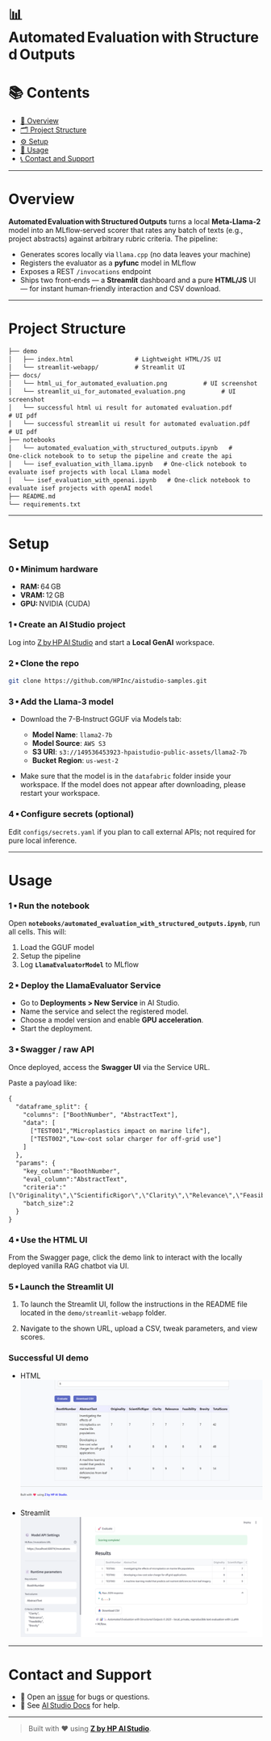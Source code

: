 # 📊 Automated Evaluation with Structured Outputs

# 📚 Contents

* [🧠 Overview](#overview)
* [🗂 Project Structure](#project-structure)
* [⚙️ Setup](#setup)
* [🚀 Usage](#usage)
* [📞 Contact and Support](#contact-and-support)

---

# Overview

**Automated Evaluation with Structured Outputs** turns a local **Meta‑Llama‑2** model into an MLflow‑served scorer that rates any batch of texts (e.g., project abstracts) against arbitrary rubric criteria.
The pipeline:

* Generates scores locally via `llama.cpp` (no data leaves your machine)
* Registers the evaluator as a **pyfunc** model in MLflow
* Exposes a REST `/invocations` endpoint
* Ships two front‑ends — a **Streamlit** dashboard and a pure **HTML/JS** UI — for instant human‑friendly interaction and CSV download.

---

# Project Structure

```
├── demo
│   ├── index.html                 # Lightweight HTML/JS UI
│   └── streamlit-webapp/          # Streamlit UI
├── docs/
│   └── html_ui_for_automated_evaluation.png          # UI screenshot
│   └── streamlit_ui_for_automated_evaluation.png          # UI screenshot
│   └── successful html ui result for automated evaluation.pdf          # UI pdf
│   └── successful streamlit ui result for automated evaluation.pdf          # UI pdf
├── notebooks
│   └── automated_evaluation_with_structured_outputs.ipynb   # One‑click notebook to to setup the pipeline and create the api
│   └── isef_evaluation_with_llama.ipynb   # One‑click notebook to evaluate isef projects with local Llama model
│   └── isef_evaluation_with_openai.ipynb   # One‑click notebook to evaluate isef projects with openAI model
├── README.md
└── requirements.txt
```

---

# Setup

### 0 ▪ Minimum hardware

* **RAM:** 64 GB
* **VRAM:** 12 GB
* **GPU:** NVIDIA (CUDA)

### 1 ▪ Create an AI Studio project

Log into [Z by HP AI Studio](https://zdocs.datascience.hp.com/docs/aistudio/overview) and start a **Local GenAI** workspace.

### 2 ▪ Clone the repo

```bash
git clone https://github.com/HPInc/aistudio-samples.git
```

### 3 ▪ Add the Llama‑3 model

- Download the 7-B‑Instruct GGUF via Models tab:

  * **Model Name**: `llama2-7b`
  * **Model Source**: `AWS S3`
  * **S3 URI**: `s3://149536453923-hpaistudio-public-assets/llama2-7b`
  * **Bucket Region**: `us-west-2`

- Make sure that the model is in the `datafabric` folder inside your workspace. If the model does not appear after downloading, please restart your workspace.

### 4 ▪ Configure secrets (optional)

Edit `configs/secrets.yaml` if you plan to call external APIs; not required for pure local inference.

---

# Usage

### 1 ▪ Run the notebook

Open **`notebooks/automated_evaluation_with_structured_outputs.ipynb`**, run all cells.
This will:

1. Load the GGUF model
2. Setup the pipeline
3. Log **`LlamaEvaluatorModel`** to MLflow

### 2 ▪ Deploy the LlamaEvaluator Service

- Go to **Deployments > New Service** in AI Studio.
- Name the service and select the registered model.
- Choose a model version and enable **GPU acceleration**.
- Start the deployment.

### 3 ▪ Swagger / raw API

Once deployed, access the **Swagger UI** via the Service URL.


Paste a payload like:

```jsonc
{
  "dataframe_split": {
    "columns": ["BoothNumber", "AbstractText"],
    "data": [
      ["TEST001","Microplastics impact on marine life"],
      ["TEST002","Low‑cost solar charger for off‑grid use"]
    ]
  },
  "params": {
    "key_column":"BoothNumber",
    "eval_column":"AbstractText",
    "criteria":"[\"Originality\",\"ScientificRigor\",\"Clarity\",\"Relevance\",\"Feasibility\",\"Brevity\"]",
    "batch_size":2
  }
}
```

### 4 ▪ Use the HTML UI

 From the Swagger page, click the demo link to interact with the locally deployed vanilla RAG chatbot via UI.

### 5 ▪ Launch the Streamlit UI

1. To launch the Streamlit UI, follow the instructions in the README file located in the `demo/streamlit-webapp` folder.

2. Navigate to the shown URL, upload a CSV, tweak parameters, and view scores.


### Successful UI demo

- HTML
![Automated Evaluation HTML UI](docs/html_ui_for_automated_evaluation.png)  

- Streamlit
![Automated Evaluation Streamlit UI](docs/streamlit_ui_for_automated_evaluation.png)  



---

# Contact and Support

* 💬 Open an [issue](https://github.com/HPInc/aistudio-samples/issues) for bugs or questions.
* 📘 See [AI Studio Docs](https://zdocs.datascience.hp.com/docs/aistudio/overview) for help.

---

> Built with ❤️ using [**Z by HP AI Studio**](https://zdocs.datascience.hp.com/docs/aistudio/overview).
